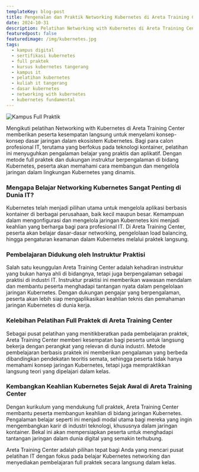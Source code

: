 ```yaml
---
templateKey: blog-post
title: Pengenalan dan Praktik Networking Kubernetes di Areta Training Center
date: 2024-10-31
description: Pelatihan Networking with Kubernetes di Areta Training Center membahas dasar-dasar jaringan Kubernetes untuk mengelola konektivitas aplikasi yang skalabel dan aman, dibimbing oleh instruktur berpengalaman.
featuredpost: false
featuredimage: /img/kubernetes.jpg
tags:
  - kampus digital
  - sertifikasi kubernetes
  - full praktek
  - kursus kubernetes tangerang
  - kampus it 
  - pelatihan kubernetes
  - kuliah it tangerang
  - dasar kubernetes
  - networking with kubernetes
  - kubernetes fundamental
---
```


![Kampus Full Praktik](/img/kubernetes,jpg "Kampus Full Praktik")

Mengikuti pelatihan Networking with Kubernetes di Areta Training Center memberikan peserta kesempatan langsung untuk menyelami konsep-konsep dasar jaringan dalam ekosistem Kubernetes. Bagi para calon profesional IT, terutama yang berfokus pada teknologi kontainer, pelatihan ini menyuguhkan pengalaman belajar yang praktis dan aplikatif. Dengan metode full praktek dan dukungan instruktur berpengalaman di bidang Kubernetes, peserta akan memahami cara membangun dan mengelola jaringan dalam lingkungan Kubernetes yang dinamis.

### Mengapa Belajar Networking Kubernetes Sangat Penting di Dunia IT?
Kubernetes telah menjadi pilihan utama untuk mengelola aplikasi berbasis kontainer di berbagai perusahaan, baik kecil maupun besar. Kemampuan dalam mengonfigurasi dan mengelola jaringan Kubernetes kini menjadi keahlian yang berharga bagi para profesional IT. Di Areta Training Center, peserta akan belajar dasar-dasar networking, pengelolaan load balancing, hingga pengaturan keamanan dalam Kubernetes melalui praktek langsung.

### Pembelajaran Didukung oleh Instruktur Praktisi
Salah satu keunggulan Areta Training Center adalah kehadiran instruktur yang bukan hanya ahli di bidangnya, tetapi juga berpengalaman sebagai praktisi di industri IT. Instruktur praktisi ini memberikan wawasan mendalam dan membantu peserta menghadapi tantangan nyata dalam pengelolaan jaringan Kubernetes. Dengan dukungan pengajar yang berpengalaman, peserta akan lebih siap mengaplikasikan keahlian teknis dan pemahaman jaringan Kubernetes di dunia kerja.

### Kelebihan Pelatihan Full Praktek di Areta Training Center
Sebagai pusat pelatihan yang menitikberatkan pada pembelajaran praktek, Areta Training Center memberi kesempatan bagi peserta untuk langsung bekerja dengan perangkat yang relevan di dunia industri. Metode pembelajaran berbasis praktek ini memberikan pengalaman yang berbeda dibandingkan pendekatan teoritis semata, sehingga peserta tidak hanya memahami konsep jaringan Kubernetes, tetapi juga mempraktikkan langsung teori yang dipelajari dalam kelas.

### Kembangkan Keahlian Kubernetes Sejak Awal di Areta Training Center
Dengan kurikulum yang mendukung full praktek, Areta Training Center membantu peserta membangun keahlian di bidang jaringan Kubernetes. Pengalaman belajar seperti ini menjadi modal utama bagi mereka yang ingin mengembangkan karir di industri teknologi, khususnya dalam jaringan kontainer. Bekal ini akan mempersiapkan peserta untuk menghadapi tantangan jaringan dalam dunia digital yang semakin terhubung.

Areta Training Center adalah pilihan tepat bagi Anda yang mencari pusat pelatihan IT dengan fokus pada belajar Kubernetes networking dan menyediakan pembelajaran full praktek secara langsung dalam kelas.